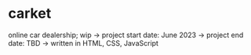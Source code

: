 # carket
online car dealership; wip
-> project start date: June 2023
-> project end date: TBD
-> written in HTML, CSS, JavaScript
